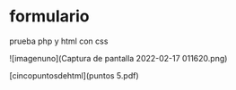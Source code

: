 # formulario
 prueba php y html con css

 ![imagenuno](Captura de pantalla 2022-02-17 011620.png)


[cincopuntosdehtml](puntos 5.pdf)